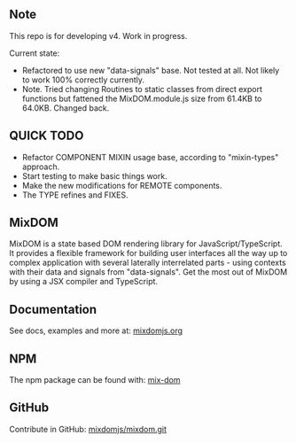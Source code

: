 ## Note

This repo is for developing v4. Work in progress.

Current state:
- Refactored to use new "data-signals" base. Not tested at all. Not likely to work 100% correctly currently.
- Note. Tried changing Routines to static classes from direct export functions but fattened the MixDOM.module.js size from 61.4KB to 64.0KB. Changed back.

## QUICK TODO
- Refactor COMPONENT MIXIN usage base, according to "mixin-types" approach.
- Start testing to make basic things work.
- Make the new modifications for REMOTE components.
- The TYPE refines and FIXES.

## MixDOM

MixDOM is a state based DOM rendering library for JavaScript/TypeScript. It provides a flexible framework for building user interfaces all the way up to complex application with several laterally interrelated parts - using contexts with their data and signals from "data-signals". Get the most out of MixDOM by using a JSX compiler and TypeScript.

## Documentation

See docs, examples and more at: [mixdomjs.org](https://mixdomjs.org)

## NPM

The npm package can be found with: [mix-dom](https://www.npmjs.com/package/mix-dom)

## GitHub

Contribute in GitHub: [mixdomjs/mixdom.git](https://github.com/mixdomjs/mixdom.git)

